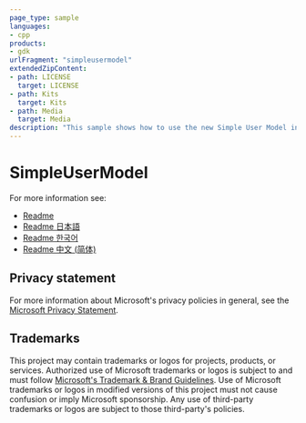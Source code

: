 ```yaml
---
page_type: sample
languages:
- cpp
products:
- gdk
urlFragment: "simpleusermodel"
extendedZipContent:
- path: LICENSE
  target: LICENSE
- path: Kits
  target: Kits
- path: Media
  target: Media
description: "This sample shows how to use the new Simple User Model introduced with the Microsoft Game Development Kit (April 2021)."
---
```


# SimpleUserModel

For more information see: 
- [Readme](https://github.com/jonmartinms/Xbox-GDK-Samples/blob/jonmartin/mdTest/Samples/System/SimpleUserModel/readme_en-us.md)
- [Readme 日本語](https://github.com/jonmartinms/Xbox-GDK-Samples/blob/jonmartin/mdTest/Samples/System/SimpleUserModel/readme_ja-jp.md)
- [Readme 한국어](https://github.com/jonmartinms/Xbox-GDK-Samples/blob/jonmartin/mdTest/Samples/System/SimpleUserModel/readme_ko-kr.md)
- [Readme 中文 (简体)](https://github.com/jonmartinms/Xbox-GDK-Samples/blob/jonmartin/mdTest/Samples/System/SimpleUserModel/readme_zh-cn.md)

## Privacy statement

For more information about Microsoft's privacy policies in general, see the [Microsoft Privacy Statement](https://privacy.microsoft.com/privacystatement/).

## Trademarks

This project may contain trademarks or logos for projects, products, or services. Authorized use of Microsoft trademarks or logos is subject to and must follow [Microsoft's Trademark & Brand Guidelines](https://www.microsoft.com/en-us/legal/intellectualproperty/trademarks/usage/general). Use of Microsoft trademarks or logos in modified versions of this project must not cause confusion or imply Microsoft sponsorship. Any use of third-party trademarks or logos are subject to those third-party's policies.
